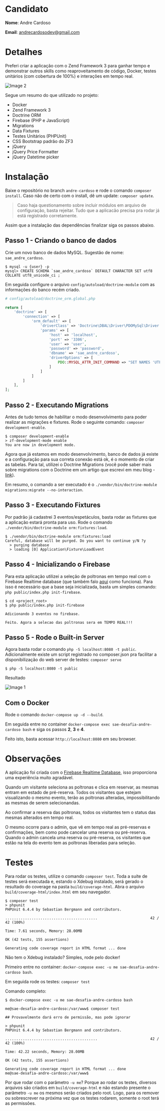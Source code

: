 # Candidato

**Nome**: Andre Cardoso

**Email**: andrecardosodev@gmail.com

# Detalhes

Preferi criar a aplicação com o Zend Framework 3 para ganhar tempo e demonstrar outros skills 
como reaproveitamento de código, Docker, testes unitários (com cobertura de 100%) e interações em tempo real.

![Image 2](doc/images/img-2.png)

Segue um resumo do que utilizado no projeto:

- Docker
- Zend Framework 3
- Doctrine ORM
- Firebase (PHP e JavaScript)
- Migrations
- Data Fixtures
- Testes Unitários (PHPUnit)
- CSS Bootstrap padrão do ZF3
- jQuery
- jQuery Price Formatter
- jQuery Datetime picker

# Instalação

Baixe o repositório no branch `andre-cardoso` e rode o comando `composer install`. Caso 
não de certo com o install, dê um update: `composer update`.

> Caso haja questionamento sobre incluir módulos em arquivo de configuração, basta rejeitar. Tudo que 
a aplicacão precisa pra rodar já está registrado corretamente.

Assim que a instalação das dependências finalizar siga os passos abaixo.


## Passo 1 - Criando o banco de dados

Crie um novo banco de dados MySQL. Sugestão de nome: `sae_andre_cardoso`. 

```shell
$ mysql -u {user} -p
mysql> CREATE SCHEMA `sae_andre_cardoso` DEFAULT CHARACTER SET utf8 COLLATE utf8_unicode_ci ;
```

Em seguida configure o 
arquivo `config/autoload/doctrine-module` com as informações do banco recém criado.

```php
# config/autoload/doctrine_orm.global.php

return [
    'doctrine' => [
        'connection' => [
            'orm_default' => [
                'driverClass' => 'Doctrine\DBAL\Driver\PDOMySql\Driver',
                'params' => [
                    'host' => 'localhost',
                    'port' => '3306',
                    'user' => 'user',
                    'password' => 'password',
                    'dbname' => 'sae_andre_cardoso',
                    'driverOptions' => [
                        PDO::MYSQL_ATTR_INIT_COMMAND => "SET NAMES 'UTF8'"
                    ]
                ]
            ]
        ]
    ],
];

```

## Passo 2 - Executando Migrations

Antes de tudo temos de habilitar o modo desenvolvimento para poder 
realizar as migrações e fixtures. Rode o seguinte comando: `composer development-enable`.

```shell
$ composer development-enable
> zf-development-mode enable
You are now in development mode.
```

Agora que já estamos em modo desenvolvimento, banco de dados já existe e a configuração para sua correta conexão está ok, 
é o momento de criar as tabelas. Para tal, utilizei o Doctrine Migrations (você pode saber mais sobre 
migrations com o Doctrine em um artigo que escrevi em meu blog - [link](https://andrebian.com/doctrine-migrations-com-zend-framework)).

Em resumo, o comando a ser executado é o `./vendor/bin/doctrine-module migrations:migrate --no-interaction`.


## Passo 3 - Executando Fixtures

Por padrão já cadastrei 3 eventos/espetáculos, basta rodar as fixtures que a aplicação estará pronta para uso. 
Rode o comando `./vendor/bin/doctrine-module orm:fixtures:load`.


```shell
$ ./vendor/bin/doctrine-module orm:fixtures:load
Careful, database will be purged. Do you want to continue y/N ?y
  > purging database
  > loading [0] Application\Fixture\LoadEvent
```

## Passo 4 - Inicializando o Firebase

Para esta aplicação utilizei a seleção de poltronas em tempo real com o 
Firebase Realtime database (que também falo [aqui]() como funciona). Para isso 
é necessário que a base seja inicializada, basta um simples comando: `php public/index.php init-firebase`.

```shell
$ cd <project_root>
$ php public/index.php init-firebase

Adicionando 3 eventos no firebase.

Feito. Agora a selecao das poltronas sera em TEMPO REAL!!!
```

## Passo 5 - Rode o Built-in Server

Agora basta rodar o comando `php -S localhost:8080 -t public`. Adicionalmente existe um script registrado no composer.json 
pra facilitar a disponibilização do web server de testes: `composer serve`

```shell
$ php -S localhost:8080 -t public
```

Resultado

![Image 1](doc/images/img-1.png)


## Com o Docker

Rode o comando `docker-compose up -d --build`.


Em seguida entre no container `docker-compose exec sae-desafia-andre-cardoso bash` e siga os passos **2**, **3** e **4**.


Feito isto, basta acessar `http://localhost:8080` em seu browser.

# Observações

A aplicação foi criada com o [Firebase Realtime Database](https://firebase.google.com/docs/database/), isso proporciona 
uma experiência muito agradável.

Quando um visitante seleciona as poltronas e clica em reservar, as mesmas entram 
em estado de pré-reserva. Todos os visitantes que estejam visualizando o mesmo evento, terão 
as poltronas alteradas, impossibilitando as mesmas de serem selecionandas.

Ao confirmar a reserva das poltronas, todos os visitantes tem o status das mesmas 
alterados em tempo real.

O mesmo ocorre para o admin, que vê em tempo real as pré-reservas e confirmações, 
bem como pode cancelar uma reserva ou pré-reserva. Quando o admin cancela uma 
reserva ou pré-reserva, os visitantes que estão na tela do evento tem 
as poltronas liberadas para seleção.

# Testes

Para rodar os testes, utilize o comando `composer test`. Toda a suíte de 
testes será executada e, estando o Xdebug instalado, será gerado o 
resultado do coverage na pasta `build/coverage-html`. Abra o arquivo 
`build/coverage-html/index.html` em seu navegador.

```shell
$ composer test
> phpunit
PHPUnit 6.4.4 by Sebastian Bergmann and contributors.

..........................................                        42 / 42 (100%)

Time: 7.61 seconds, Memory: 28.00MB

OK (42 tests, 155 assertions)

Generating code coverage report in HTML format ... done

```

Não tem o Xdebug instalado? Simples, rode pelo docker!

Primeiro entre no container: `docker-compose exec -u me sae-desafia-andre-cardoso bash`.

Em seguida rode os testes: `composer test`


Comando completo:

```shell
$ docker-compose exec -u me sae-desafia-andre-cardoso bash

me@sae-desafia-andre-cardoso:/var/www$ composer test

## Provavelmente dará erro de permissão, mas pode ignorar

> phpunit
PHPUnit 6.4.4 by Sebastian Bergmann and contributors.

..........................................                        42 / 42 (100%)

Time: 42.22 seconds, Memory: 28.00MB

OK (42 tests, 155 assertions)

Generating code coverage report in HTML format ... done
me@sae-desafia-andre-cardoso:/var/www$
```

Por que rodar com o parâmetro `-u me`? Porque ao rodar os testes, diversos 
arquivos são criados em `build/coverage-html` e não estando presente o 
parâmetro `-u me` os mesmos serão criados pelo root. Logo, para os 
remover ou sobrescrever na próxima vez que os testes rodarem, somente 
o root terá as permissões.